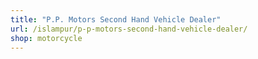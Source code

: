 ```yaml
---
title: "P.P. Motors Second Hand Vehicle Dealer"
url: /islampur/p-p-motors-second-hand-vehicle-dealer/
shop: motorcycle
---
```


